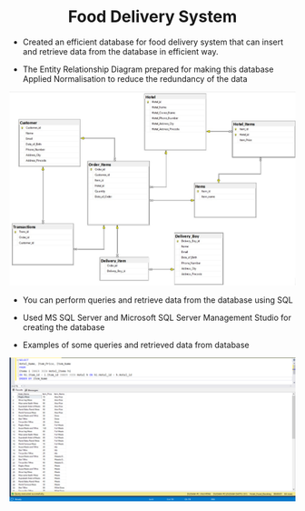 <h1 align="center">
 Food Delivery System
</h1>

- Created an efficient database for food delivery system that can insert and retrieve data from the database in efficient way.

- The Entity Relationship Diagram prepared for making this database Applied Normalisation to reduce the redundancy of the data

![ER](/Screenshots/ER_Diagram.jpg)

- You can perform queries and retrieve data from the database using SQL

- Used MS SQL Server and Microsoft SQL Server Management Studio for creating the database

- Examples of some queries and retrieved data from database

![Query_!](/Screenshots/Query_Example_1.png)
